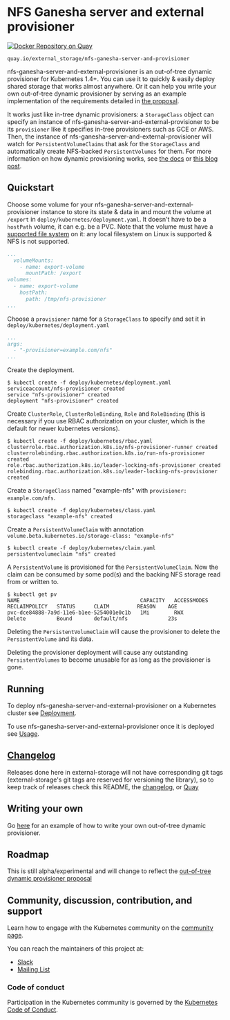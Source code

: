 # NFS Ganesha server and external provisioner

[![Docker Repository on Quay](https://quay.io/repository/external_storage/nfs-ganesha-server-and-provisioner/status "Docker Repository on Quay")](https://quay.io/repository/external_storage/nfs-ganesha-server-and-provisioner)
```
quay.io/external_storage/nfs-ganesha-server-and-provisioner
```

nfs-ganesha-server-and-external-provisioner is an out-of-tree dynamic provisioner for Kubernetes 1.4+. You can use it to quickly & easily deploy shared storage that works almost anywhere. Or it can help you write your own out-of-tree dynamic provisioner by serving as an example implementation of the requirements detailed in [the proposal](https://github.com/kubernetes/kubernetes/pull/30285). 

It works just like in-tree dynamic provisioners: a `StorageClass` object can specify an instance of nfs-ganesha-server-and-external-provisioner to be its `provisioner` like it specifies in-tree provisioners such as GCE or AWS. Then, the instance of nfs-ganesha-server-and-external-provisioner will watch for `PersistentVolumeClaims` that ask for the `StorageClass` and automatically create NFS-backed `PersistentVolumes` for them. For more information on how dynamic provisioning works, see [the docs](http://kubernetes.io/docs/user-guide/persistent-volumes/) or [this blog post](http://blog.kubernetes.io/2016/10/dynamic-provisioning-and-storage-in-kubernetes.html).

## Quickstart
Choose some volume for your nfs-ganesha-server-and-external-provisioner instance to store its state & data in and mount the volume at `/export` in `deploy/kubernetes/deployment.yaml`. It doesn't have to be a `hostPath` volume, it can e.g. be a PVC. Note that the volume must have a [supported file system](https://github.com/nfs-ganesha/nfs-ganesha/wiki/Fsalsupport#vfs) on it: any local filesystem on Linux is supported & NFS is not supported.
```yaml
...
  volumeMounts:
    - name: export-volume
      mountPath: /export
volumes:
  - name: export-volume
    hostPath:
      path: /tmp/nfs-provisioner
...
```

Choose a `provisioner` name for a `StorageClass` to specify and set it in `deploy/kubernetes/deployment.yaml`
```yaml
...
args:
  - "-provisioner=example.com/nfs"
...
```

Create the deployment.
```console
$ kubectl create -f deploy/kubernetes/deployment.yaml
serviceaccount/nfs-provisioner created
service "nfs-provisioner" created
deployment "nfs-provisioner" created
```

Create `ClusterRole`, `ClusterRoleBinding`, `Role` and `RoleBinding` (this is necessary if you use RBAC authorization on your cluster, which is the default for newer kubernetes versions).
```console
$ kubectl create -f deploy/kubernetes/rbac.yaml
clusterrole.rbac.authorization.k8s.io/nfs-provisioner-runner created
clusterrolebinding.rbac.authorization.k8s.io/run-nfs-provisioner created
role.rbac.authorization.k8s.io/leader-locking-nfs-provisioner created
rolebinding.rbac.authorization.k8s.io/leader-locking-nfs-provisioner created
```

Create a `StorageClass` named "example-nfs" with `provisioner: example.com/nfs`.
```console
$ kubectl create -f deploy/kubernetes/class.yaml
storageclass "example-nfs" created
```

Create a `PersistentVolumeClaim` with annotation `volume.beta.kubernetes.io/storage-class: "example-nfs"`
```console
$ kubectl create -f deploy/kubernetes/claim.yaml
persistentvolumeclaim "nfs" created
```

A `PersistentVolume` is provisioned for the `PersistentVolumeClaim`. Now the claim can be consumed by some pod(s) and the backing NFS storage read from or written to.
```console
$ kubectl get pv
NAME                                       CAPACITY   ACCESSMODES   RECLAIMPOLICY   STATUS      CLAIM         REASON    AGE
pvc-dce84888-7a9d-11e6-b1ee-5254001e0c1b   1Mi        RWX           Delete          Bound       default/nfs             23s
```

Deleting the `PersistentVolumeClaim` will cause the provisioner to delete the `PersistentVolume` and its data.

Deleting the provisioner deployment will cause any outstanding `PersistentVolumes` to become unusable for as long as the provisioner is gone.

## Running

To deploy nfs-ganesha-server-and-external-provisioner on a Kubernetes cluster see [Deployment](docs/deployment.md).

To use nfs-ganesha-server-and-external-provisioner once it is deployed see [Usage](docs/usage.md).

## [Changelog](CHANGELOG.md)
Releases done here in external-storage will not have corresponding git tags (external-storage's git tags are reserved for versioning the library), so to keep track of releases check this README, the [changelog](CHANGELOG.md), or [Quay](https://quay.io/repository/external_storage/nfs-ganesha-server-and-provisioner)

## Writing your own
Go [here](https://github.com/kubernetes-sigs/sig-storage-lib-external-provisioner/tree/master/examples/hostpath-provisioner) for an example of how to write your own out-of-tree dynamic provisioner.

## Roadmap
This is still alpha/experimental and will change to reflect the [out-of-tree dynamic provisioner proposal](https://github.com/kubernetes/kubernetes/pull/30285)

## Community, discussion, contribution, and support

Learn how to engage with the Kubernetes community on the [community page](http://kubernetes.io/community/).

You can reach the maintainers of this project at:

- [Slack](https://kubernetes.slack.com/messages/sig-storage)
- [Mailing List](https://groups.google.com/forum/#!forum/kubernetes-sig-storage)

### Code of conduct

Participation in the Kubernetes community is governed by the [Kubernetes Code of Conduct](code-of-conduct.md).
